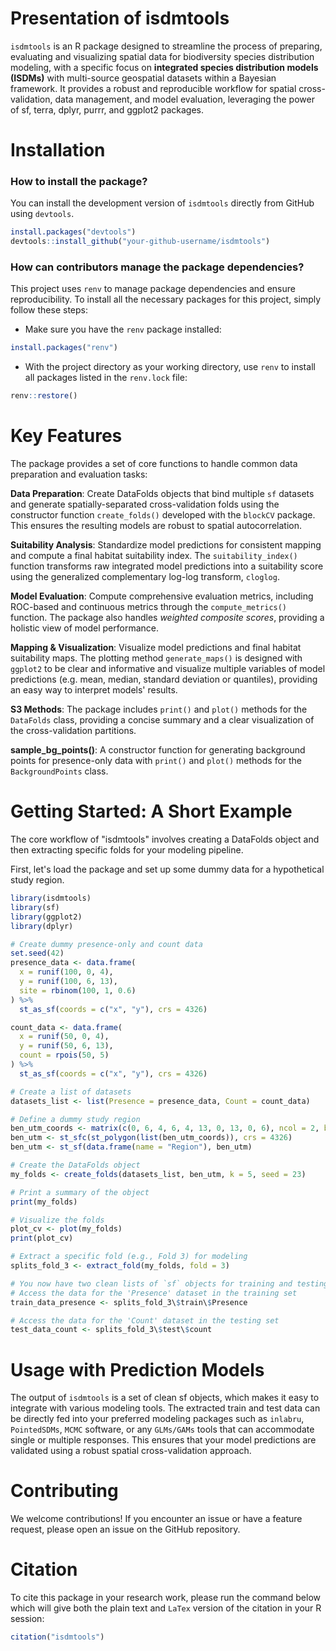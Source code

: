 # Presentation of isdmtools
`isdmtools` is an R package designed to streamline the process of preparing, evaluating and visualizing spatial data for biodiversity species distribution modeling, with a specific focus on **integrated species distribution models (ISDMs)** with multi-source geospatial datasets within a Bayesian framework. It provides a robust and reproducible workflow for spatial cross-validation, data management, and model evaluation, leveraging the power of sf, terra, dplyr, purrr, and ggplot2 packages.

# Installation

### How to install the package?
You can install the development version of `isdmtools` directly from GitHub using `devtools`.

```R
install.packages("devtools") 
devtools::install_github("your-github-username/isdmtools")
```
### How can contributors manage the package dependencies?
This project uses `renv` to manage package dependencies and ensure reproducibility. To install all the necessary packages for this project, simply follow these steps:

- Make sure you have the `renv` package installed:

```R
install.packages("renv")
```

- With the project directory as your working directory, use `renv` to install all packages listed in the `renv.lock` file:

```R
renv::restore()
```

# Key Features
The package provides a set of core functions to handle common data preparation and evaluation tasks:

**Data Preparation**: Create DataFolds objects that bind multiple `sf` datasets and generate spatially-separated cross-validation folds using the constructor function `create_folds()` developed with the `blockCV` package. This ensures the resulting models are robust to spatial autocorrelation.

**Suitability Analysis**: Standardize model predictions for consistent mapping and compute a final habitat suitability index. The `suitability_index()` function transforms raw integrated model predictions into a suitability score using the generalized complementary log-log transform, `cloglog`.

**Model Evaluation**: Compute comprehensive evaluation metrics, including ROC-based and continuous metrics through the `compute_metrics()` function. The package also handles *weighted composite scores*, providing a holistic view of model performance.

**Mapping & Visualization**: Visualize model predictions and final habitat suitability maps. The plotting method `generate_maps()` is designed with `ggplot2` to be clear and informative and visualize multiple variables of model predictions (e.g. mean, median, standard deviation or quantiles), providing an easy way to interpret models' results.

**S3 Methods**: The package includes `print()` and `plot()` methods for the `DataFolds` class, providing a concise summary and a clear visualization of the cross-validation partitions.

**sample_bg_points()**: A constructor function for generating background points for presence-only data with `print()` and `plot()` methods for the `BackgroundPoints` class.

# Getting Started: A Short Example
The core workflow of "isdmtools" involves creating a DataFolds object and then extracting specific folds for your modeling pipeline.

First, let's load the package and set up some dummy data for a hypothetical study region.

```R
library(isdmtools)
library(sf)
library(ggplot2)
library(dplyr)

# Create dummy presence-only and count data
set.seed(42)
presence_data <- data.frame(
  x = runif(100, 0, 4),
  y = runif(100, 6, 13),
  site = rbinom(100, 1, 0.6)
) %>%
  st_as_sf(coords = c("x", "y"), crs = 4326)

count_data <- data.frame(
  x = runif(50, 0, 4),
  y = runif(50, 6, 13),
  count = rpois(50, 5)
) %>%
  st_as_sf(coords = c("x", "y"), crs = 4326)

# Create a list of datasets
datasets_list <- list(Presence = presence_data, Count = count_data)

# Define a dummy study region
ben_utm_coords <- matrix(c(0, 6, 4, 6, 4, 13, 0, 13, 0, 6), ncol = 2, byrow = TRUE)
ben_utm <- st_sfc(st_polygon(list(ben_utm_coords)), crs = 4326)
ben_utm <- st_sf(data.frame(name = "Region"), ben_utm)

# Create the DataFolds object
my_folds <- create_folds(datasets_list, ben_utm, k = 5, seed = 23)

# Print a summary of the object
print(my_folds)

# Visualize the folds
plot_cv <- plot(my_folds)
print(plot_cv)

# Extract a specific fold (e.g., Fold 3) for modeling
splits_fold_3 <- extract_fold(my_folds, fold = 3)

# You now have two clean lists of `sf` objects for training and testing
# Access the data for the 'Presence' dataset in the training set
train_data_presence <- splits_fold_3\$train\$Presence

# Access the data for the 'Count' dataset in the testing set
test_data_count <- splits_fold_3\$test\$count
```

# Usage with Prediction Models
The output of `isdmtools` is a set of clean sf objects, which makes it easy to integrate with various modeling tools. The extracted train and test data can be directly fed into your preferred modeling packages such as `inlabru`, `PointedSDMs`, `MCMC` software, or any `GLMs/GAMs` tools that can accommodate single or multiple responses. This ensures that your model predictions are validated using a robust spatial cross-validation approach.

# Contributing
We welcome contributions! If you encounter an issue or have a feature request, please open an issue on the GitHub repository.

# Citation
To cite this package in your research work, please run the command below which will give both the plain text and `LaTex` version of the citation in your R session: 

```R
citation("isdmtools")
```
